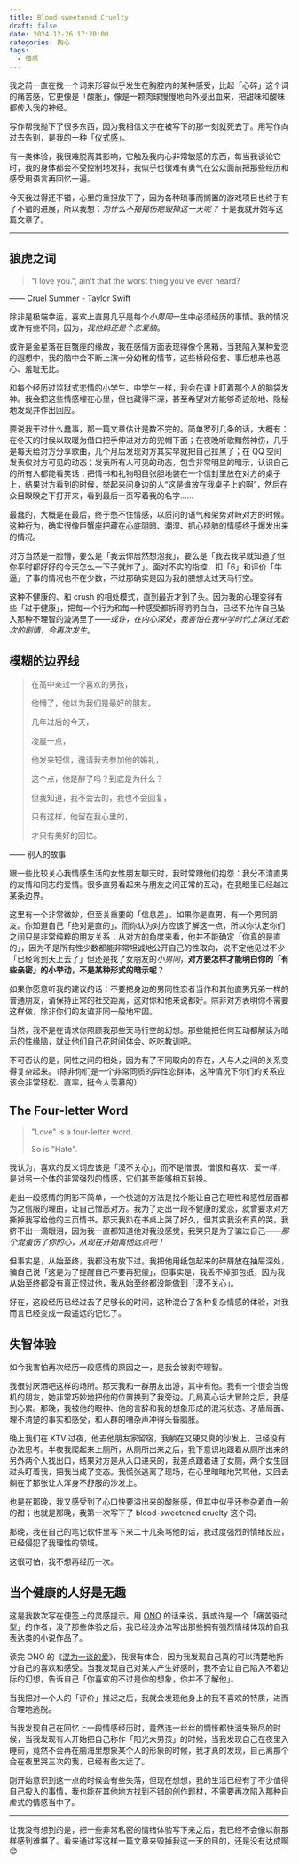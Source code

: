```yaml
---
title: Blood-sweetened Cruelty
draft: false
date: 2024-12-26 17:20:00
categories: 掏心
tags:
  - 情感
---
```


我之前一直在找一个词来形容似乎发生在胸腔内的某种感受，比起「心碎」这个词的痛苦感，它更像是「酸胀」，像是一颗肉球慢慢地向外浸出血来，把甜味和酸味都传入我的神经。

<!--more-->

写作帮我抛下了很多东西，因为我相信文字在被写下的那一刻就死去了。用写作向过去告别，是我的一种「[仪式感](/posts/论仪式感/)」。

有一类体验，我很难脱离其影响，它触及我内心非常敏感的东西，每当我谈论它时，我的身体都会不受控制地发抖，我似乎也很难有勇气在公众面前把那些经历和感受用语言再回忆一遍。

今天我过得还不错，心里的重担放下了，因为各种琐事而搁置的游戏项目也终于有了不错的进展，所以我想：*为什么不揭揭伤疤毁掉这一天呢？* 于是我就开始写这篇文章了。

---

## 狼虎之词

> "I love you.", ain't that the worst thing you've ever heard?

—— Cruel Summer - Taylor Swift

除非是极端幸运，喜欢上直男几乎是每个*小男同*一生中必须经历的事情。我的情况或许有些不同，因为，*我他妈还是个恋爱脑*。

或许是金星落在巨蟹座的缘故，我在感情方面表现得像个黑箱，当我陷入某种爱恋的遐想中，我的脑中会不断上演十分幼稚的情节，这些桥段俗套、事后想来也恶心、羞耻无比。

和每个经历过监狱式恋情的小学生、中学生一样，我会在课上盯着那个人的脑袋发神。我会把这些情感埋在心里，但也藏得不深，甚至希望对方能够奇迹般地、隐秘地发现并作出回应。

要说我干过什么蠢事，那一篇文章估计是数不完的。简单罗列几条的话，大概有：在冬天的时候以取暖为借口把手伸进对方的兜帽下面；在夜晚听歌黯然神伤，几乎是每天给对方分享歌曲，几个月后发现对方其实早就把自己拉黑了；在 QQ 空间发表仅对方可见的动态；发表所有人可见的动态，包含非常明显的暗示，认识自己的所有人都能看笑话；把情书和礼物明目张胆地装在一个信封里放在对方的桌子上，结果对方看到的时候，举起来问身边的人“这是谁放在我桌子上的啊”，然后在众目睽睽之下打开来，看到最后一页写着我的名字……

最蠢的，大概是在最后，终于憋不住情感，以质问的语气和架势对峙对方的时候。这种行为，确实很像巨蟹座把藏在心底阴暗、潮湿、抓心挠肺的情感终于爆发出来的情况。

对方当然是一脸懵，要么是「我去你居然想泡我」，要么是「我去我早就知道了但你平时都好好的今天怎么一下子就炸了」。面对不实的指控，扣「6」和评价「牛逼」了事的情况也不在少数，不过那确实是因为我的臆想太过天马行空。

这种不健康的、和 crush 的相处模式，直到最近才到了头。因为我的心理变得有些「过于健康」，把每一个行为和每一种感受都拆得明明白白，已经不允许自己坠入那种不理智的漩涡里了——*或许，在内心深处，我害怕在我中学时代上演过无数次的剧情，会再次发生*。

## 模糊的边界线

> 在高中亲过一个喜欢的男孩，
>
> 他懵了，他以为我们是最好的朋友。
>
> 几年过后的今天，
>
> 凌晨一点，
>
> 他发来短信，邀请我去参加他的婚礼，
>
> 这个点，他是醉了吗？到底是为什么？
>
> 但我知道，我不会去的，我也不会回复，
>
> 只有这样，他留在我心里的，
>
> 才只有美好的回忆。

—— 别人的故事

跟一些比较关心我情感生活的女性朋友聊天时，我时常跟他们抱怨：我分不清直男的友情和同志的爱情。很多直男看起来与朋友之间正常的互动，在我眼里已经越过某条边界。

这里有一个非常微妙，但至关重要的「信息差」。如果你是直男，有一个男同朋友。你知道自己「绝对是直的」，而你认为对方应该了解这一点，所以你认定你们之间只是非常纯粹的朋友关系；从对方的角度来看，他并不能确定「你真的是直的」，因为不是所有性少数都能非常坦诚地公开自己的性取向，说不定他见过不少「已经弯到天上去了」但还是找了女朋友的*小男同*，**对方要怎样才能明白你的「有些亲密」的小举动，不是某种形式的暗示呢**？

如果你愿意听我的建议的话：不要把身边的男同性恋者当作和其他直男兄弟一样的普通朋友，请保持正常的社交距离，这对你和他来说都好。除非对方表明你不需要这样做，除非你们的友谊非同一般地牢固。

当然，我不是在请求你照顾我那些天马行空的幻想。那些能把任何互动都解读为暗示的性缘脑，就让他们自己花时间体会、吃吃教训吧。

不可否认的是，同性之间的相处，因为有了不同取向的存在，人与人之间的关系变得复杂起来。（除非你们是一个非常同质的异性恋群体，这种情况下你们的关系应该会非常轻松、直率，挺令人羡慕的）

## The Four-letter Word

> "Love" is a four-letter word.
>
> So is "Hate".

我认为，喜欢的反义词应该是「漠不关心」，而不是憎恨。憎恨和喜欢、爱一样，是对另一个体的非常强烈的情感，它们甚至能够相互转换。

走出一段感情的阴影不简单，一个快速的方法是找个能让自己在理性和感性层面都为之信服的理由，让自己憎恶对方。我为了走出一段不健康的爱恋，就曾要求对方撕掉我写给他的三页情书。那天我趴在书桌上哭了好久，但其实我没有真的哭，我挤不出一滴眼泪，因为我一直都知道他对我没感觉，我哭只是为了骗过自己——*那个混蛋伤了你的心，从现在开始离他远点吧！*

但事实是，从始至终，我都没有放下过。我把他用纸包起来的碎屑放在抽屉深处，骗自己说「这是为了提醒自己不要再犯傻」，但事实是，我丢不掉那包纸，因为我从始至终都没有真正恨过他，我从始至终都没能做到「漠不关心」。

好在，这段经历已经过去了足够长的时间，这种混合了各种复杂情感的体验，对我而言已经变成一段遥远的记忆了。

## 失智体验

如今我害怕再次经历一段感情的原因之一，是我会被剥夺理智。

我很讨厌酒吧这样的场所。那天我和一群朋友出游，其中有他。我有一个很会当僚机的朋友，她非常巧妙地把他的位置换到了我旁边。几局真心话大冒险之后，我感到心累。那晚，我被他的眼神、他的言辞和我的想象形成的混沌状态、矛盾局面、理不清楚的事实和感受，和人群的嘈杂声冲得头昏脑胀。

晚上我们在 KTV 过夜，他去他朋友家留宿，我躺在又硬又臭的沙发上，已经没有办法思考。半夜我爬起来上厕所，从厕所出来之后，我下意识地跟着从厕所出来的另外两个人找出口，结果对方是从入口进来的，我差点跟着进了女厕，两个女生回过头盯着我，把我当成了变态。我慌张逃离了现场，在心里暗暗地咒骂他，又回去躺在了那张让人浑身不舒服的沙发上。

也是在那晚，我又感受到了心口快要溢出来的酸胀感，但其中似乎还参杂着血一般的甜；也就是那晚，我第一次写下了 blood-sweetened cruelty 这个词。

那晚，我在自己的笔记软件里写下来二十几条骂他的话，我过度强烈的情绪反应，已经侵犯了我理性的领域。

这很可怕，我不想再经历一次。

## 当个健康的人好是无趣

这是我数次写在便签上的灵感提示。用 [ONO](https://onojyun.com/) 的话来说，我或许是一个「痛苦驱动型」的作者，没了那些体验之后，我已经没办法写出那些拥有强烈情绪体现的自我表达类的小说作品了。

读完 ONO 的《[混为一谈的爱](https://onojyun.com/2024/12/12/混为一谈的爱/)》，我很有体会，因为我发现自己真的可以清楚地拆分自己的喜欢和感受。当我发现自己对某人产生好感时，我不会让自己陷入不着边际的幻想，告诉自己「你喜欢的不过是你的想象，你并不了解他」。

当我把对一个人的「评价」推迟之后，我就会发现他身上的我不喜欢的特质，进而合理地逃脱。

当我发现自己在回忆上一段情感经历时，竟然连一丝丝的惆怅都快消失殆尽的时候，当我发现有人开始把自己称作「阳光大男孩」的时候，当我发现自己在夜里入睡前，竟然不会再在脑海里想象某个人的形象的时候，我才真的发现，自己离那个会在夜里哭三次的我，已经有些太远了。

刚开始意识到这一点的时候会有些失落，但现在想想，我的生活已经有了不少值得自己投入的事情，我也能在其他地方找到不错的创作题材，不需要再次陷入那种自虐式的情感当中了。

---

让我没有想到的是，把一些非常私密的情绪体验写下来之后，我已经不会像以前那样感到难堪了。看来通过写这样一篇文章来毁掉我这一天的目的，还是没有达成啊 😊